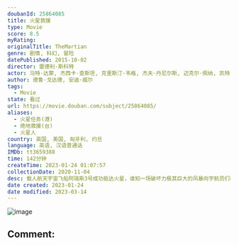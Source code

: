 ```yaml
---
doubanId: 25864085
title: 火星救援
type: Movie
score: 8.5
myRating: 
originalTitle: TheMartian
genre: 剧情, 科幻, 冒险
datePublished: 2015-10-02
director: 雷德利·斯科特
actor: 马特·达蒙, 杰西卡·查斯坦, 克里斯汀·韦格, 杰夫·丹尼尔斯, 迈克尔·佩纳, 凯特·玛拉, 肖恩·宾, 塞巴斯蒂安·斯坦, 唐纳德·格洛弗, 切瓦特·埃加福, 阿卡塞尔·亨涅, 陈数, 高雄, 本尼迪克特·黄, 麦肯兹·戴维斯, 娜奥米·斯科特, 丽丽·博尔丹, 布莱恩·卡斯佩, undefined, undefined, undefined, 迈克尔·寇特斯, 尼克·穆罕默德, 乔纳森·阿里斯, 马克·奥尼尔, 索子贾·奥尔森兰, 彼得·林卡, 恩佐·科伦蒂
author: 德鲁·戈达德, 安迪·威尔
tags:
  - Movie
state: 看过
url: https://movie.douban.com/subject/25864085/
aliases:
  - 火星任务(港)
  - 绝地救援(台)
  - 火星人
country: 英国, 美国, 匈牙利, 约旦
language: 英语, 汉语普通话
IMDb: tt3659388
time: 142分钟
createTime: 2023-01-24 01:07:57
collectionDate: 2020-11-04
desc: 载人航天宇宙飞船阿瑞斯3号成功抵达火星，谁知一场破坏力极其巨大的风暴向宇航员们袭来，阿瑞斯3号被迫中断任务，紧急返航。撤离途中，宇航员马克·沃特尼（马特·达蒙MattDamon饰）被飞船上吹落的...
date created: 2023-01-24
date modified: 2023-03-14
---
```


![image](p2280097442.jpg)

Comment:
---
